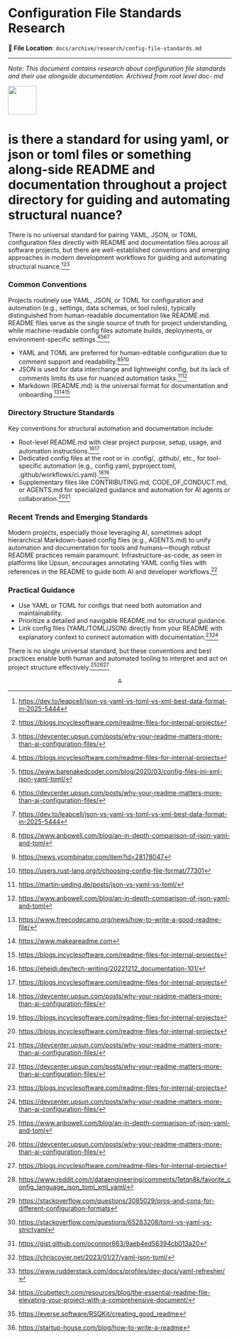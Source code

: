 # Configuration File Standards Research

**📍 File Location**: `docs/archive/research/config-file-standards.md`

---

*Note: This document contains research about configuration file standards and their use alongside documentation. Archived from root level doc-.md*

<img src="https://r2cdn.perplexity.ai/pplx-full-logo-primary-dark%402x.png" style="height:64px;margin-right:32px"/>

# is there a standard for using yaml, or json or toml files or something along-side README and documentation throughout a project directory for guiding and automating structural nuance?

There is no universal standard for pairing YAML, JSON, or TOML configuration files directly with README and documentation files across all software projects, but there are well-established conventions and emerging approaches in modern development workflows for guiding and automating structural nuance.[^1_1][^1_2][^1_3]

### Common Conventions

Projects routinely use YAML, JSON, or TOML for configuration and automation (e.g., settings, data schemas, or tool rules), typically distinguished from human-readable documentation like README.md. README files serve as the single source of truth for project understanding, while machine-readable config files automate builds, deployments, or environment-specific settings.[^1_2][^1_4][^1_3][^1_1]

- YAML and TOML are preferred for human-editable configuration due to comment support and readability.[^1_5][^1_6][^1_7]
- JSON is used for data interchange and lightweight config, but its lack of comments limits its use for nuanced automation tasks.[^1_8][^1_5]
- Markdown (README.md) is the universal format for documentation and onboarding.[^1_9][^1_10][^1_2]

### Directory Structure Standards

Key conventions for structural automation and documentation include:

- Root-level README.md with clear project purpose, setup, usage, and automation instructions.[^1_11][^1_2]
- Dedicated config files at the root or in .config/, .github/, etc., for tool-specific automation (e.g., config.yaml, pyproject.toml, .github/workflows/ci.yaml).[^1_3][^1_2]
- Supplementary files like CONTRIBUTING.md, CODE_OF_CONDUCT.md, or AGENTS.md for specialized guidance and automation for AI agents or collaboration.[^1_2][^1_3]

### Recent Trends and Emerging Standards

Modern projects, especially those leveraging AI, sometimes adopt hierarchical Markdown-based config files (e.g., AGENTS.md) to unify automation and documentation for tools and humans—though robust README practices remain paramount. Infrastructure-as-code, as seen in platforms like Upsun, encourages annotating YAML config files with references in the README to guide both AI and developer workflows.[^1_3]

### Practical Guidance

- Use YAML or TOML for configs that need both automation and maintainability.
- Prioritize a detailed and navigable README.md for structural guidance.
- Link config files (YAML/TOML/JSON) directly from your README with explanatory context to connect automation with documentation.[^1_2][^1_3]

There is no single universal standard, but these conventions and best practices enable both human and automated tooling to interpret and act on project structure effectively.[^1_5][^1_3][^1_2]
<span style="display:none">[^1_12][^1_13][^1_14][^1_15][^1_16][^1_17][^1_18][^1_19][^1_20]</span>

<div style="text-align: center">⁂</div>

[^1_1]: <https://dev.to/leapcell/json-vs-yaml-vs-toml-vs-xml-best-data-format-in-2025-5444>

[^1_2]: <https://blogs.incyclesoftware.com/readme-files-for-internal-projects>

[^1_3]: <https://devcenter.upsun.com/posts/why-your-readme-matters-more-than-ai-configuration-files/>

[^1_4]: <https://www.barenakedcoder.com/blog/2020/03/config-files-ini-xml-json-yaml-toml/>

[^1_5]: <https://www.anbowell.com/blog/an-in-depth-comparison-of-json-yaml-and-toml>

[^1_6]: <https://news.ycombinator.com/item?id=28178047>

[^1_7]: <https://users.rust-lang.org/t/choosing-config-file-format/77301>

[^1_8]: <https://martin-ueding.de/posts/json-vs-yaml-vs-toml/>

[^1_9]: <https://www.freecodecamp.org/news/how-to-write-a-good-readme-file/>

[^1_10]: <https://www.makeareadme.com>

[^1_11]: <https://eheidi.dev/tech-writing/20221212_documentation-101/>

[^1_12]: <https://www.reddit.com/r/dataengineering/comments/1etqn8k/favorite_config_language_json_toml_xml_yaml/>

[^1_13]: <https://stackoverflow.com/questions/3085029/pros-and-cons-for-different-configuration-formats>

[^1_14]: <https://stackoverflow.com/questions/65283208/toml-vs-yaml-vs-strictyaml>

[^1_15]: <https://gist.github.com/oconnor663/9aeb4ed56394cb013a20>

[^1_16]: <https://chriscoyier.net/2023/01/27/yaml-json-toml/>

[^1_17]: <https://www.rudderstack.com/docs/profiles/dev-docs/yaml-refresher/>

[^1_18]: <https://cubettech.com/resources/blog/the-essential-readme-file-elevating-your-project-with-a-comprehensive-document/>

[^1_19]: <https://everse.software/RSQKit/creating_good_readme>

[^1_20]: <https://startup-house.com/blog/how-to-write-a-readme>
